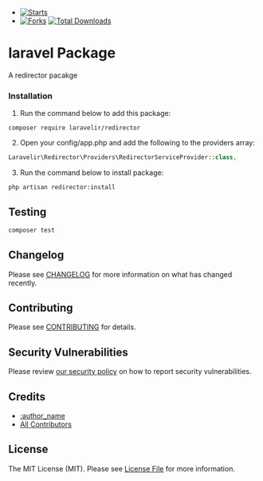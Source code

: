 - [![Starts](https://img.shields.io/github/stars/miladimos/redirector?style=flat&logo=github)](https://github.com/miladimos/redirector/forks)
- [![Forks](https://img.shields.io/github/forks/miladimos/redirector?style=flat&logo=github)](https://github.com/miladimos/redirector/stargazers)
  [![Total Downloads](https://img.shields.io/packagist/dt/miladimos/laravel-.svg?style=flat-square)](https://packagist.org/packages/miladimos/laravel-)


# laravel Package

A redirector pacakge

### Installation

1. Run the command below to add this package:

```
composer require laravelir/redirector
```

2. Open your config/app.php and add the following to the providers array:

```php
Laravelir\Redirector\Providers\RedirectorServiceProvider::class,
```

3. Run the command below to install package:

```
php artisan redirector:install
```


## Testing

```bash
composer test
```

## Changelog

Please see [CHANGELOG](CHANGELOG.md) for more information on what has changed recently.

## Contributing

Please see [CONTRIBUTING](.github/CONTRIBUTING.md) for details.

## Security Vulnerabilities

Please review [our security policy](../../security/policy) on how to report security vulnerabilities.

## Credits

- [:author_name](https://github.com/:author_username)
- [All Contributors](../../contributors)

## License

The MIT License (MIT). Please see [License File](LICENSE.md) for more information.
